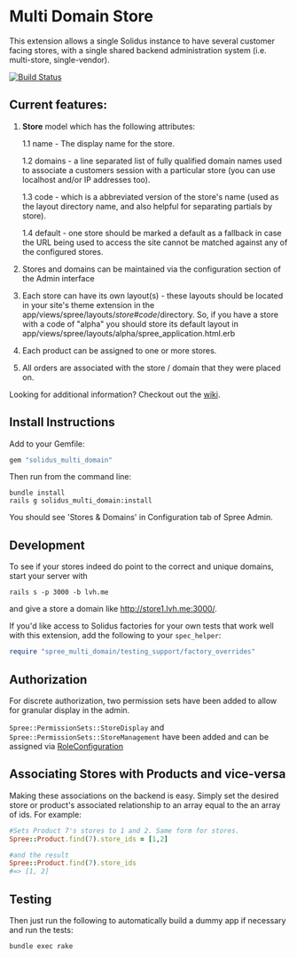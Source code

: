 Multi Domain Store
==================

This extension allows a single Solidus instance to have several customer facing
stores, with a single shared backend administration system (i.e. multi-store,
single-vendor).

[![Build Status](https://travis-ci.org/solidusio/solidus_multi_domain.svg?branch=master)](https://travis-ci.org/solidusio/solidus_multi_domain)

Current features:
------------------

1. **Store** model which has the following attributes:

    1.1 name - The display name for the store.

    1.2 domains - a line separated list of fully qualified domain names used to
    associate a customers session with a particular store (you can use
    localhost and/or IP addresses too).

    1.3 code - which is a abbreviated version of the store's name (used as the
    layout directory name, and also helpful for separating partials by store).

    1.4 default - one store should be marked a default as a fallback in case
    the URL being used to access the site cannot be matched against any of the
    configured stores.

2. Stores and domains can be maintained via the configuration section of the
   Admin interface

2. Each store can have its own layout(s) - these layouts should be located in
   your site's theme extension in the
   app/views/spree/layouts/_store#code_/directory. So, if you have a store
   with a code of "alpha" you should store its default layout in
   app/views/spree/layouts/alpha/spree_application.html.erb

3. Each product can be assigned to one or more stores.

4. All orders are associated with the store / domain that they were placed on.

Looking for additional information? Checkout out the [wiki](https://github.com/solidusio/solidus_multi_domain/wiki).

Install Instructions
--------------------

Add to your Gemfile:

```ruby
gem "solidus_multi_domain"
```

Then run from the command line:

```shell
bundle install
rails g solidus_multi_domain:install
```

You should see 'Stores & Domains' in Configuration tab of Spree Admin.

Development
-------

To see if your stores indeed do point to the correct and unique domains, start your server with
```shell
rails s -p 3000 -b lvh.me
```
and give a store a domain like http://store1.lvh.me:3000/.

If you'd like access to Solidus factories for your own tests that work well
with this extension, add the following to your `spec_helper`:
```ruby
require "spree_multi_domain/testing_support/factory_overrides"
```

Authorization
-------------

For discrete authorization, two permission sets have been added to allow for granular display in the admin.

`Spree::PermissionSets::StoreDisplay` and `Spree::PermissionSets::StoreManagement` have been added and can be assigned via [RoleConfiguration](http://docs.solidus.io/Spree/RoleConfiguration.html)

Associating Stores with Products and vice-versa
-------------

Making these associations on the backend is easy. Simply set the desired store or product's associated relationship to an array equal to the an array of ids. For example:
```ruby
#Sets Product 7's stores to 1 and 2. Same form for stores.
Spree::Product.find(7).store_ids = [1,2]

#and the result
Spree::Product.find(7).store_ids
#=> [1, 2]

```


Testing
-------

Then just run the following to automatically build a dummy app if necessary and
run the tests:

```shell
bundle exec rake
```
